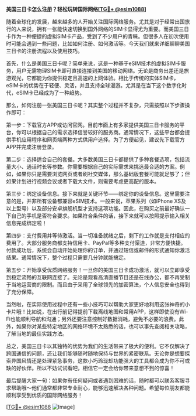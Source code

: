 **美国三日卡怎么注册？轻松玩转国际网络[[TG💪+ @esim1088](https://t.me/s/esim1088)]**

随着全球化的发展，越来越多的人开始关注国际网络服务。尤其是对于经常出国旅行的人来说，拥有一张能快速切换到国外网络的SIM卡显得尤为重要。而美国三日卡作为一种便捷的虚拟SIM卡产品，受到了不少用户的青睐。但很多人在初次使用时可能会遇到一些问题，比如如何注册、如何激活等。今天我们就来详细聊聊美国三日卡的注册流程以及使用技巧。

首先，什么是美国三日卡呢？简单来说，这是一种基于eSIM技术的虚拟SIM卡服务，用户无需物理SIM卡即可直接连接到美国的移动网络。无论是商务出差还是旅游观光，它都能为你提供稳定且高速的上网体验。相比于传统的实体SIM卡，eSIM卡的优势在于轻便、灵活，并且支持全球漫游。尤其是在当下这个数字化时代，eSIM卡已经成为了一种趋势。

那么，如何注册一张美国三日卡呢？其实整个过程并不复杂，只需按照以下步骤操作即可：

第一步：下载官方APP或访问官网。目前市面上有多家提供美国三日卡服务的平台，你可以根据自己的需求选择信誉较好的服务商。通常情况下，这些平台都会提供手机应用程序和网页端两种方式供用户选择。为了方便起见，建议先下载官方APP并完成注册登录。

第二步：选择适合自己的套餐。大多数美国三日卡都提供了多种套餐选项，包括流量大小、通话时长等参数。你需要根据自己的实际需求来挑选最合适的方案。例如，如果你只是需要浏览网页或者刷社交媒体，那么基础版套餐可能就足够了；但如果计划进行视频会议或者下载大文件，则需要考虑更高配的版本。

第三步：绑定设备信息。接下来就是关键环节——绑定你的设备信息。这里需要注意的是，并非所有设备都兼容eSIM技术。一般来说，苹果系列（如iPhone XS及以上型号）以及部分安卓旗舰机型才支持这项功能。因此，在购买之前最好确认一下自己的手机是否符合要求。如果符合条件的话，接下来就可以按照提示输入相关信息完成绑定啦！

第四步：支付费用并等待激活。当一切准备就绪之后，剩下的工作就是支付相应的费用了。大部分服务商都支持信用卡、PayPal等多种支付渠道，非常方便快捷。付款成功后，系统会自动开始处理你的订单，并通过短信或邮件的形式通知你激活结果。通常情况下，整个过程只需要几分钟就能搞定。

第五步：开始享受优质网络服务！一旦你的美国三日卡成功激活，就可以立即享受到稳定流畅的互联网连接了。无论是观看高清直播节目还是在线办公，都不再受制于当地运营商的限制。而且由于采用了全球领先的加密算法，个人信息安全也得到了充分保障。

当然啦，在实际使用过程中还有一些小技巧可以帮助大家更好地利用这张神奇的小卡片哦！比如说，在出行前记得提前下载离线地图和常用APP，这样即使没有Wi-Fi也能顺利导航和沟通；另外还要注意控制好数据消耗，避免不必要的浪费。此外，如果你对某些特定地区的网络环境不太熟悉的话，也可以事先查阅相关攻略，了解当地的最佳实践方法。

总之，美国三日卡以其独特的优势为我们的生活带来了极大的便利。它不仅解决了跨国通信的问题，还让我们能够随时随地保持与世界的紧密联系。无论你是想要探索异国风情还是处理紧急事务，这款小巧玲珑却功能强大的工具都会成为你不可或缺的好伙伴。所以不妨试试看吧，相信它一定会给你带来意想不到的惊喜！

最后提醒大家一句：如果你有任何疑问或者遇到困难的话，随时都可以联系客服寻求帮助哦～他们通常都非常专业耐心，能够迅速解决各种问题。希望每位朋友都能顺利享受到优质的国际网络服务！

[[TG💪+ @esim1088](https://t.me/s/esim1088) ![Image](https://i.postimg.cc/4NQfJmqS/Snipaste-2025-05-13-00-14-12.png)]